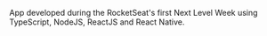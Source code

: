 App developed during the RocketSeat's first Next Level Week using TypeScript, NodeJS, ReactJS and React Native.
